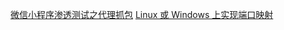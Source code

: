 [微信小程序渗透测试之代理抓包](https://unsafe.sh/go-158384.html)
[Linux 或 Windows 上实现端口映射](https://unsafe.sh/go-158572.html)
